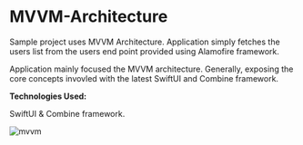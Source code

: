 # MVVM-Architecture

Sample project uses MVVM Architecture. Application simply fetches the users list from the users end point provided using Alamofire framework. 

Application mainly focused the MVVM architecture. Generally, exposing the core concepts invovled with the latest SwiftUI and Combine framework.

**Technologies Used:**

SwiftUI & Combine framework.

![mvvm](https://user-images.githubusercontent.com/40797128/117545897-6180e000-b045-11eb-94c8-a5c03eb7e100.gif)

